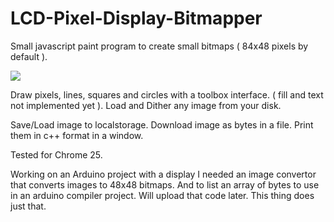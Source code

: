 LCD-Pixel-Display-Bitmapper
===========================


Small javascript paint program to create small bitmaps ( 84x48 pixels by default ).

<img src="http://freeimagehosting.nl/pics/a3670c3bc1e95bdb2d9aa6d2de3439ce.png" />

Draw pixels, lines, squares and circles with a toolbox interface. ( fill and text not implemented yet ).
Load and Dither any image from your disk.

Save/Load image to localstorage.
Download image as bytes in a file.
Print them in c++ format in a window.



Tested for Chrome 25. 

Working on an Arduino project with a display I needed an image convertor that converts images to 48x48 bitmaps.
And to list an array of bytes to use in an arduino compiler project. Will upload that code later.
This thing does just that.


